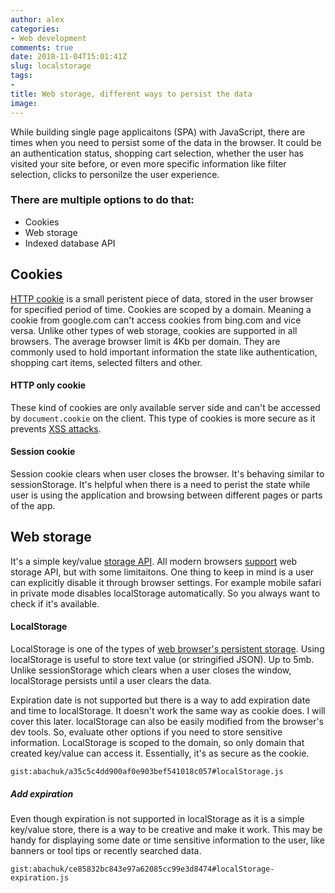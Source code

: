 ```yaml
---
author: alex
categories:
- Web development
comments: true
date: 2018-11-04T15:01:41Z
slug: localstorage
tags: 
- 
title: Web storage, different ways to persist the data
image:
---
```


While building single page applicaitons (SPA) with JavaScript, there are times when you need to persist some of the data in the browser. It could be an authentication status, shopping cart selection, whether the user has visited your site before, or even more specific information like filter selection, clicks to personilze the user experience.

### There are multiple options to do that:

- Cookies
- Web storage
- Indexed database API

## Cookies

[HTTP cookie](https://en.wikipedia.org/wiki/HTTP_cookie) is a small peristent piece of data, stored in the user browser for specified period of time. Cookies are scoped by a domain. Meaning a cookie from google.com can't access cookies from bing.com and vice versa. Unlike other types of web storage, cookies are supported in all browsers. The average browser limit is 4Kb per domain. They are commonly used to hold important information the state like authentication, shopping cart items, selected filters and other.

#### HTTP only cookie

These kind of cookies are only available server side and can't be accessed by `document.cookie` on the client. This type of cookies is more secure as it prevents [XSS attacks](<https://www.owasp.org/index.php/Cross-site_Scripting_(XSS)>).

#### Session cookie

Session cookie clears when user closes the browser. It's behaving similar to sessionStorage. It's helpful when there is a need to perist the state while user is using the application and browsing between different pages or parts of the app.

## Web storage

It's a simple key/value [storage API](https://www.w3.org/TR/webstorage/). All modern browsers [support](https://caniuse.com/#feat=namevalue-storage) web storage API, but with some limitaitons. One thing to keep in mind is a user can explicitly disable it through browser settings. For example mobile safari in private mode disables localStorage automatically. So you always want to check if it's available.

#### LocalStorage

LocalStorage is one of the types of [web browser's persistent storage](https://developer.mozilla.org/en-US/docs/Web/API/Web_Storage_API/Using_the_Web_Storage_API). Using localStorage is useful to store text value (or stringified JSON). Up to 5mb. Unlike sessionStorage which clears when a user closes the window, localStorage persists until a user clears the data.

Expiration date is not supported but there is a way to add expiration date and time to localStorage. It doesn't work the same way as cookie does. I will cover this later. localStorage can also be easily modified from the browser's dev tools. So, evaluate other options if you need to store sensitive information. LocalStorage is scoped to the domain, so only domain that created key/value can access it. Essentially, it's as secure as the cookie.

`gist:abachuk/a35c5c4dd900af0e903bef541018c057#localStorage.js`

<!-- https://gist.github.com/abachuk/a35c5c4dd900af0e903bef541018c057.js -->

##### Add expiration

Even though expiration is not supported in localStorage as it is a simple key/value store, there is a way to be creative and make it work. This may be handy for displaying some date or time sensitive information to the user, like banners or tool tips or recently searched data.

`gist:abachuk/ce85832bc843e97a62085cc99e3d8474#localStorage-expiration.js`

<!-- https://gist.github.com/abachuk/ce85832bc843e97a62085cc99e3d8474 -->

